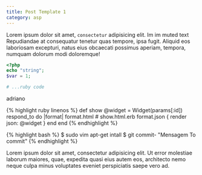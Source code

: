 ```yaml
---
title: Post Template 1
category: asp
---
```


Lorem ipsum dolor sit amet, `consectetur` adipisicing elit. <span class="text-muted">Im im muted text </span>Repudiandae at consequatur tenetur quas tempore, ipsa fugit. Aliquid eos laboriosam excepturi, natus eius obcaecati possimus aperiam, tempora, numquam dolorum modi doloremque!


```php
<?php
echo "string";
$var = 1;
```

```ruby
# ...ruby code
```
adriano 

{% highlight ruby linenos %}
def show
  @widget = Widget(params[:id])
  respond_to do |format|
    format.html # show.html.erb
    format.json { render json: @widget }
  end
end
{% endhighlight %}

{% highlight bash %}
$ sudo vim apt-get intall
$ git commit- "Mensagem To commit"
{% endhighlight %}

Lorem ipsum dolor sit amet, consectetur adipisicing elit. Ut error molestiae laborum maiores, quae, expedita quasi eius autem eos, architecto nemo neque culpa minus voluptates eveniet perspiciatis saepe vero ad.
